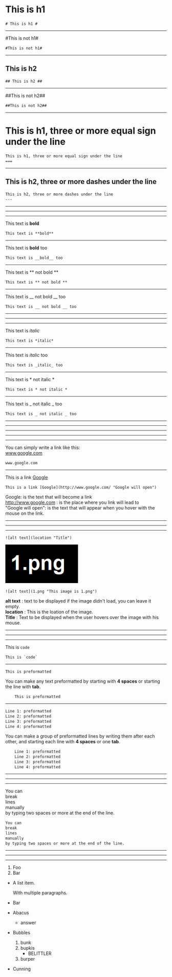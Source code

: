 # This is h1 #

	# This is h1 #  
*** 
#This is not h1#

	#This is not h1#
*** 
## This is h2 ##

	## This is h2 ##
*** 
##This is not h2##

	##This is not h2##

***

This is h1, three or more equal sign under the line
===

	This is h1, three or more equal sign under the line
	===

***

This is h2, three or more dashes under the line
---

	This is h2, three or more dashes under the line
	---

*** 
*** 
*** 
This text is **bold**

	This text is **bold**  
*** 
This text is __bold__ too

	This text is __bold__ too  
*** 
This text is ** not bold **

	This text is ** not bold **  
*** 
This text is __ not bold __ too

	This text is __ not bold __ too
*** 
*** 
*** 
This text is *italic*

	This text is *italic*  
*** 
This text is _italic_ too

	This text is _italic_ too  
***  
This text is * not italic *

	This text is * not italic *  
*** 
This text is _ not italic _ too

    This text is _ not italic _ too


*********
***
---
_ _ _
___
You can simply write a link like this:  
www.google.com

    www.google.com

***
This is a link [Google](http://www.google.com/ "Google will open")

    This is a link [Google](http://www.google.com/ "Google will open")
Google: is the text that will become a link  
http://www.google.com : is the place where you link will lead to  
"Google will open": is the text that will appear when you hover with the mouse on the link.

***
***
***
	![alt text](location "Title")

![alt text](1.png "This image is 1.png")

	![alt text](1.png "This image is 1.png")

**alt text** : text to be displayed if the image didn't load,
you can leave it empty.  
**location** : This is the loation of the image.  
**Title** : Text to be displayed when the user hovers over
the image with his mouse.



***
***
***
This is `code`  

    This is `code`

***

    This is preformatted

You can make any text preformatted by starting with **4 spaces** or
starting the line with **tab**.  

        This is preformatted

***

    Line 1: preformatted
    Line 2: preformatted
    Line 3: preformatted
    Line 4: preformatted

You can make a group of preformatted lines by writing them after 
each other, and starting each line with **4 spaces** or 
one **tab**.  

        Line 1: preformatted
        Line 2: preformatted
        Line 3: preformatted
        Line 4: preformatted

***
***
***
You can  
break  
lines  
manually  
by typing two spaces or more at the end of the line.

	You can  
	break  
	lines  
	manually  
	by typing two spaces or more at the end of the line.

***
***
***

1.  Foo
2.  Bar





*   A list item.

	With multiple paragraphs.

*   Bar




*   Abacus
	* answer
*   Bubbles
	1.  bunk
	2.  bupkis
		* BELITTLER
	3. burper
*   Cunning
